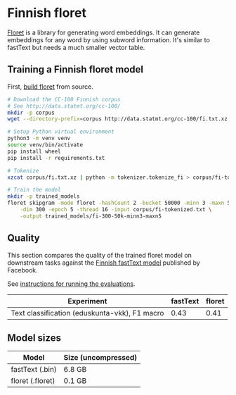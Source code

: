 # Finnish floret

[Floret](https://github.com/explosion/floret) is a library for generating word embeddings. It can generate embeddings for any word by using subword information. It's similar to fastText but needs a much smaller vector table.

## Training a Finnish floret model

First, [build floret](https://github.com/explosion/floret#build-floret-from-source) from source.

```sh
# Download the CC-100 Finnish corpus
# See http://data.statmt.org/cc-100/
mkdir -p corpus
wget --directory-prefix=corpus http://data.statmt.org/cc-100/fi.txt.xz

# Setup Python virtual environment
python3 -m venv venv
source venv/bin/activate
pip install wheel
pip install -r requirements.txt

# Tokenize
xzcat corpus/fi.txt.xz | python -m tokenizer.tokenize_fi > corpus/fi-tokenized.txt

# Train the model
mkdir -p trained_models
floret skipgram -mode floret -hashCount 2 -bucket 50000 -minn 3 -maxn 5 -minCount 50 \
    -dim 300 -epoch 5 -thread 16 -input corpus/fi-tokenized.txt \
	-output trained_models/fi-300-50k-minn3-maxn5
```

## Quality

This section compares the quality of the trained floret model on downstream tasks against the [Finnish fastText model](https://fasttext.cc/docs/en/crawl-vectors.html) published by Facebook.

See [instructions for running the evaluations](evaluation.md).

| Experiment                                    | fastText | floret |
| --------------------------------------------- | -------- | ------ |
| Text classification (eduskunta-vkk), F1 macro | 0.43     | 0.41   |

## Model sizes

| Model            | Size (uncompressed) |
| ---------------- | ------------------- |
| fastText (.bin)  | 6.8 GB              |
| floret (.floret) | 0.1 GB              |
